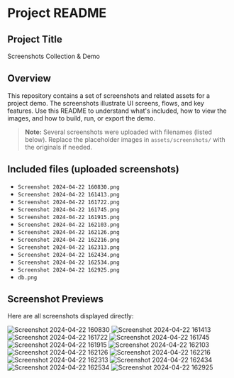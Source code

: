 # Project README

## Project Title

Screenshots Collection & Demo

## Overview

This repository contains a set of screenshots and related assets for a project demo. The screenshots illustrate UI screens, flows, and key features. Use this README to understand what's included, how to view the images, and how to build, run, or export the demo.

> **Note:** Several screenshots were uploaded with filenames (listed below). Replace the placeholder images in `assets/screenshots/` with the originals if needed.

## Included files (uploaded screenshots)

* `Screenshot 2024-04-22 160830.png`
* `Screenshot 2024-04-22 161413.png`
* `Screenshot 2024-04-22 161722.png`
* `Screenshot 2024-04-22 161745.png`
* `Screenshot 2024-04-22 161915.png`
* `Screenshot 2024-04-22 162103.png`
* `Screenshot 2024-04-22 162126.png`
* `Screenshot 2024-04-22 162216.png`
* `Screenshot 2024-04-22 162313.png`
* `Screenshot 2024-04-22 162434.png`
* `Screenshot 2024-04-22 162534.png`
* `Screenshot 2024-04-22 162925.png`
* `db.png`

## Screenshot Previews

Here are all screenshots displayed directly:

![Screenshot 2024-04-22 160830](assets/screenshots/Screenshot%202024-04-22%20160830.png)
![Screenshot 2024-04-22 161413](assets/screenshots/Screenshot%202024-04-22%20161413.png)
![Screenshot 2024-04-22 161722](assets/screenshots/Screenshot%202024-04-22%20161722.png)
![Screenshot 2024-04-22 161745](assets/screenshots/Screenshot%202024-04-22%20161745.png)
![Screenshot 2024-04-22 161915](assets/screenshots/Screenshot%202024-04-22%20161915.png)
![Screenshot 2024-04-22 162103](assets/screenshots/Screenshot%202024-04-22%20162103.png)
![Screenshot 2024-04-22 162126](assets/screenshots/Screenshot%202024-04-22%20162126.png)
![Screenshot 2024-04-22 162216](assets/screenshots/Screenshot%202024-04-22%20162216.png)
![Screenshot 2024-04-22 162313](assets/screenshots/Screenshot%202024-04-22%20162313.png)
![Screenshot 2024-04-22 162434](assets/screenshots/Screenshot%202024-04-22%20162434.png)
![Screenshot 2024-04-22 162534](assets/screenshots/Screenshot%202024-04-22%20162534.png)
![Screenshot 2024-04-22 162925](assets/screenshots/Screenshot%202024-04-22%20162925.png)


